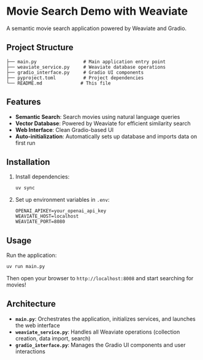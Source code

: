 # Movie Search Demo with Weaviate

A semantic movie search application powered by Weaviate and Gradio.

## Project Structure

```
├── main.py                 # Main application entry point
├── weaviate_service.py     # Weaviate database operations
├── gradio_interface.py     # Gradio UI components
├── pyproject.toml          # Project dependencies
└── README.md              # This file
```

## Features

- **Semantic Search**: Search movies using natural language queries
- **Vector Database**: Powered by Weaviate for efficient similarity search
- **Web Interface**: Clean Gradio-based UI
- **Auto-initialization**: Automatically sets up database and imports data on first run

## Installation

1. Install dependencies:

   ```bash
   uv sync
   ```

2. Set up environment variables in `.env`:
   ```
   OPENAI_APIKEY=your_openai_api_key
   WEAVIATE_HOST=localhost
   WEAVIATE_PORT=8080
   ```

## Usage

Run the application:

```bash
uv run main.py
```

Then open your browser to `http://localhost:8008` and start searching for movies!

## Architecture

- **`main.py`**: Orchestrates the application, initializes services, and launches the web interface
- **`weaviate_service.py`**: Handles all Weaviate operations (collection creation, data import, search)
- **`gradio_interface.py`**: Manages the Gradio UI components and user interactions



